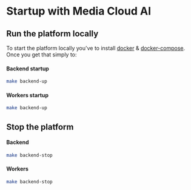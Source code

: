 # Startup with Media Cloud AI

## Run the platform locally

To start the platform locally you've to install [docker](https://www.docker.com) & [docker-compose](https://docs.docker.com/compose/).
Once you get that simply to:

#### Backend startup

```bash
make backend-up
```

#### Workers startup

```bash
make backend-up
```

## Stop the platform

#### Backend

```bash
make backend-stop
```

#### Workers

```bash
make backend-stop
```
